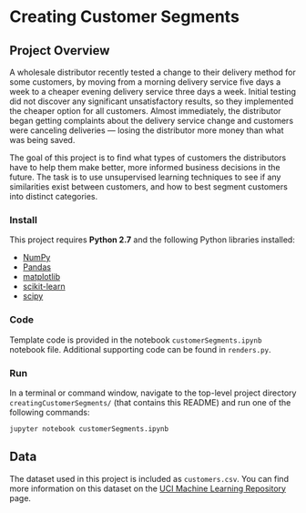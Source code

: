# Creating Customer Segments

## Project Overview

A wholesale distributor recently tested a change to their delivery method for some customers, by moving from a morning delivery service five days a week to a cheaper evening delivery service three days a week. Initial testing did not discover any significant unsatisfactory results, so they implemented the cheaper option for all customers. Almost immediately, the distributor began getting complaints about the delivery service change and customers were canceling deliveries — losing the distributor more money than what was being saved. 

The goal of this project is to find what types of customers the distributors have to help them make better, more informed business decisions in the future. The task is to use unsupervised learning techniques to see if any similarities exist between customers, and how to best segment customers into distinct categories.



### Install

This project requires **Python 2.7** and the following Python libraries installed:

- [NumPy](http://www.numpy.org/)
- [Pandas](http://pandas.pydata.org)
- [matplotlib](http://matplotlib.org/)
- [scikit-learn](http://scikit-learn.org/stable/)
- [scipy](https://www.scipy.org/)

### Code

Template code is provided in the notebook `customerSegments.ipynb` notebook file. Additional supporting code can be found in `renders.py`. 

### Run

In a terminal or command window, navigate to the top-level project directory `creatingCustomerSegments/` (that contains this README) and run one of the following commands:

```jupyter notebook customerSegments.ipynb```


## Data

The dataset used in this project is included as `customers.csv`. You can find more information on this dataset on the [UCI Machine Learning Repository](https://archive.ics.uci.edu/ml/datasets/Wholesale+customers) page.
